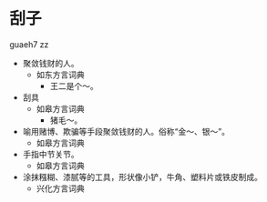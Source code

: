 # 刮子
guaeh7 zz
+ 聚敛钱财的人。
  * 如东方言词典
    - 王二是个～。
+ 刮具
  * 如皋方言词典
    - 猪毛～。
+ 喻用赌博、欺骗等手段聚敛钱财的人。俗称“金～、银～”。
  * 如皋方言词典
+ 手指中节关节。
  * 如皋方言词典
+ 涂抹糨糊、漆腻等的工具，形状像小铲，牛角、塑料片或铁皮制成。
  * 兴化方言词典
